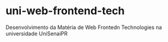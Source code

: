 # uni-web-frontend-tech
Desenvolvimento da Matéria de Web Frontedn Technologies na universidade UniSenaiPR
